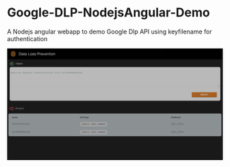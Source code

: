 # Google-DLP-NodejsAngular-Demo
A Nodejs angular webapp to demo Google Dlp API using keyfilename for authentication

![alt text](https://github.com/hradhakrishnan/Google-DLP-NodejsAngular-Demo/blob/master/DLP_demo.png)
